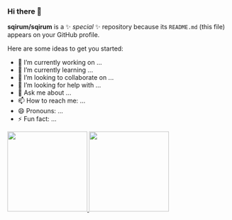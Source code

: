 ### Hi there 👋

**sqirum/sqirum** is a ✨ _special_ ✨ repository because its `README.md` (this file) appears on your GitHub profile.

Here are some ideas to get you started:

- 🔭 I’m currently working on ...
- 🌱 I’m currently learning ...
- 👯 I’m looking to collaborate on ...
- 🤔 I’m looking for help with ...
- 💬 Ask me about ...
- 📫 How to reach me: ...
- 😄 Pronouns: ...
- ⚡ Fun fact: ...

<a href="https://github.com/sqirum">
<img height="180em" src="https://github-readme-stats.vercel.app/api?username=sqirum&show_icons=true&theme=panda&include_all_commits=true&count_private=true">
<img height="180em" src="https://github-readme-stats.vercel.app/api/top-langs/?username=sqirum&layout=compact">
</a>

<!--
[![sqirum's GitHub stats](https://github-readme-stats.vercel.app/api?username=sqirum&count_private=true&show_icons=true&theme=panda)
](https://github.com/sqirum/github-readme-stats)
[![Top Langs](https://github-readme-stats.vercel.app/api/top-langs/?username=sqirum&layout=compact)](https://github.com/sqirum/github-readme-stats)

-->
